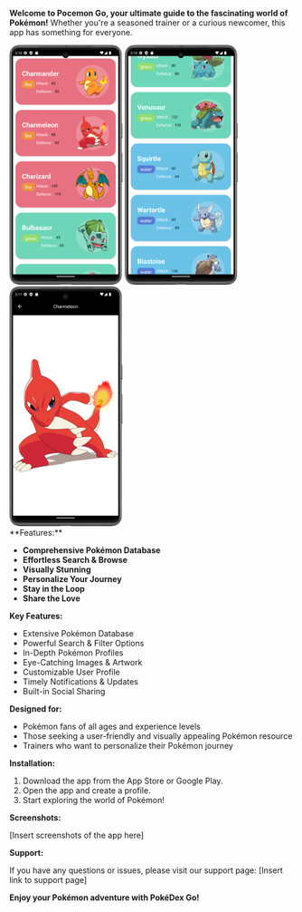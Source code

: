 **Welcome to Pocemon Go, your ultimate guide to the fascinating world of Pokémon!** Whether you're a seasoned trainer or a curious newcomer, this app has something for everyone.

<div>
  <img src="https://github.com/john-safwat/Pokemon_App/blob/master/Screenshot_20240120_031045.png?raw=true" width="200dp">
  <img src="https://github.com/john-safwat/Pokemon_App/blob/master/Screenshot_20240120_031100.png?raw=true" width="200dp">
  <img src="https://github.com/john-safwat/Pokemon_App/blob/master/Screenshot_20240120_031110.png?raw=true" width="200dp">
</div>
**Features:**

* **Comprehensive Pokémon Database**
* **Effortless Search & Browse**
* **Visually Stunning**
* **Personalize Your Journey**
* **Stay in the Loop**
* **Share the Love**

**Key Features:**

* Extensive Pokémon Database
* Powerful Search & Filter Options
* In-Depth Pokémon Profiles
* Eye-Catching Images & Artwork
* Customizable User Profile
* Timely Notifications & Updates
* Built-in Social Sharing

**Designed for:**

* Pokémon fans of all ages and experience levels
* Those seeking a user-friendly and visually appealing Pokémon resource
* Trainers who want to personalize their Pokémon journey

**Installation:**

1. Download the app from the App Store or Google Play.
2. Open the app and create a profile.
3. Start exploring the world of Pokémon!

**Screenshots:**

[Insert screenshots of the app here]

**Support:**

If you have any questions or issues, please visit our support page: [Insert link to support page]

**Enjoy your Pokémon adventure with PokéDex Go!**
